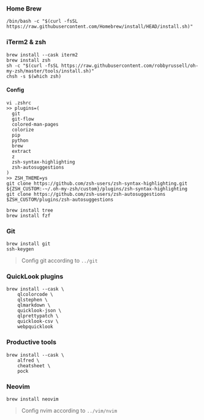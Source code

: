 ### Home Brew

```shell
/bin/bash -c "$(curl -fsSL https://raw.githubusercontent.com/Homebrew/install/HEAD/install.sh)"
```

### iTerm2 & zsh

```shell
brew install --cask iterm2
brew install zsh
sh -c "$(curl -fsSL https://raw.githubusercontent.com/robbyrussell/oh-my-zsh/master/tools/install.sh)"
chsh -s $(which zsh)
```

#### Config

```shell
vi .zshrc
>> plugins=(
  git
  git-flow
  colored-man-pages
  colorize
  pip
  python
  brew
  extract
  z
  zsh-syntax-highlighting
  zsh-autosuggestions
)
>> ZSH_THEME=ys
git clone https://github.com/zsh-users/zsh-syntax-highlighting.git ${ZSH_CUSTOM:-~/.oh-my-zsh/custom}/plugins/zsh-syntax-highlighting
git clone https://github.com/zsh-users/zsh-autosuggestions $ZSH_CUSTOM/plugins/zsh-autosuggestions
```

```shell
brew install tree
brew install fzf
```

### Git

```
brew install git
ssh-keygen
```

> Config git according to `../git`

### QuickLook plugins

```shell
brew install --cask \
    qlcolorcode \
    qlstephen \
    qlmarkdown \
    quicklook-json \
    qlprettypatch \
    quicklook-csv \
    webpquicklook
```

### Productive tools

```shell
brew install --cask \
    alfred \
    cheatsheet \
    pock
```

### Neovim

```shell
brew install neovim
```

> Config nvim according to `../vim/nvim`
